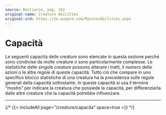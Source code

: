 ```yaml
---
source: Bestiario, pag. 342
original-name: Creature Abilities
original-srd: https://2e.aonprd.com/MonsterAbilities.aspx
---
```


# Capacità

Le seguenti capacità delle creature sono elencate in questa sezione perché sono
condivise da molte creature o sono particolarmente complesse. Le statistiche
delle singole creature possono alterare i tratti, il numero delle azioni o le
altre regole di queste capacità. Tutto ciò che compare in uno specifico blocco
statistiche di una creatura ha la precedenza sulle regole generali della
capacità sottostante. In queste capacità si usa il termine “mostro” per indicare
la creatura che possiede la capacità, per differenziarla dalle altre creature
che la capacità potrebbe influenzare.

---

{/* {{< includeAll page="/creature/capacita" space=true >}} */}
